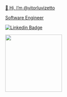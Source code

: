 
<div>
    <a href="https://github.com/vitorluvizetto">
    <div height="180em">
    <p>👋 Hi, I’m @vitorluvizetto</p>
    <p>Software Engineer</p>
 
[![Linkedin Badge](https://img.shields.io/badge/-Vitor%20Luvizetto-blue?style=flat-square&logo=Linkedin&logoColor=white&link=https://www.linkedin.com/in/vitor-luvizetto-04abb1135/)](https://www.linkedin.com/in/vitor-luvizetto-04abb1135/)
</div>
  <img height="180em" src="https://github-readme-stats.vercel.app/api/top-langs/?username=vitorluvizetto&layout=compact&langs_count=6&theme=dracula"/>
<div>





<!---
vitorluvizetto/vitorluvizetto is a ✨ special ✨ repository because its `README.md` (this file) appears on your GitHub profile.
You can click the Preview link to take a look at your changes.
--->
